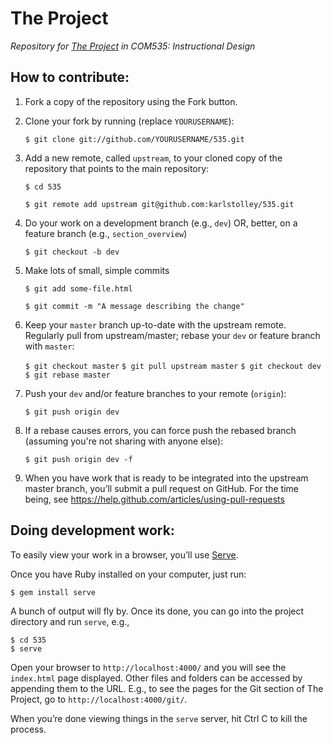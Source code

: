 # The Project
*Repository for [The Project](http://karlstolley.github.com/535/projects.html) in COM535: Instructional Design*

## How to contribute:

1. Fork a copy of the repository using the Fork button.

2. Clone your fork by running (replace ``YOURUSERNAME``):

    ``$ git clone git://github.com/YOURUSERNAME/535.git``

3. Add a new remote, called ``upstream``, to your cloned copy of the repository that points to the main repository:

     ``$ cd 535``

     ``$ git remote add upstream git@github.com:karlstolley/535.git``

4. Do your work on a development branch (e.g., `dev`) OR, better, on a feature branch (e.g., `section_overview`)

     ``$ git checkout -b dev``

5. Make lots of small, simple commits

      ``$ git add some-file.html``

      ``$ git commit -m "A message describing the change"``

6. Keep your `master` branch up-to-date with the upstream remote. Regularly pull from upstream/master; rebase your `dev` or feature branch with ``master``:

      ``$ git checkout master``
      ``$ git pull upstream master``
      ``$ git checkout dev``
      ``$ git rebase master``

7. Push your ``dev`` and/or feature branches to your remote (``origin``):

      ``$ git push origin dev``

8. If a rebase causes errors, you can force push the rebased branch (assuming you're not sharing with anyone else):

      ``$ git push origin dev -f``


9. When you have work that is ready to be integrated into the upstream master branch, you’ll submit a pull request on GitHub. For the time being, see https://help.github.com/articles/using-pull-requests

## Doing development work:

To easily view your work in a browser, you’ll use [Serve](http://get-serve.com/get-started).

Once you have Ruby installed on your computer, just run:

    $ gem install serve

A bunch of output will fly by. Once its done, you can go into the project directory and run ``serve``, e.g.,

    $ cd 535
    $ serve

Open your browser to ``http://localhost:4000/`` and you will see the ``index.html`` page displayed.
Other files and folders can be accessed by appending them to the URL. E.g., to see the pages for the Git section of The Project, go to ``http://localhost:4000/git/``.

When you’re done viewing things in the ``serve`` server, hit Ctrl C to kill the process.

